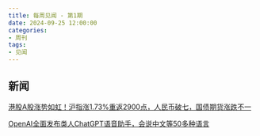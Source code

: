 ```yaml
---
title: 每周见闻 - 第1期
date: 2024-09-25 12:00:00
categories:
- 周刊
tags:
- 见闻
---
```


## 新闻

[港股A股涨势如虹！沪指涨1.73%重返2900点，人民币破七，国债期货涨跌不一](https://wallstreetcn.com/articles/3728816#from=ios?ivk=1)

[OpenAI全面发布类人ChatGPT语音助手，会说中文等50多种语言](https://wallstreetcn.com/articles/3728808#from=ios?ivk=1)